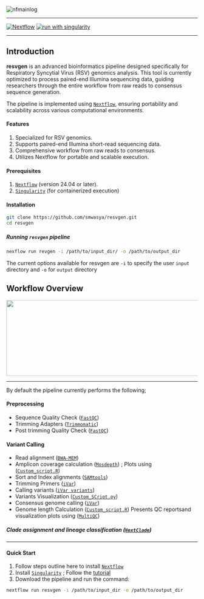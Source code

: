 
 ![nfmainlog](https://github.com/user-attachments/assets/383a505a-690b-42cc-aa98-89dabf854dd3) 

---
<!-- <img src="https://github.com/user-attachments/assets/383a505a-690b-42cc-aa98-89dabf854dd3" width="500" /> -->
[![Nextflow](https://img.shields.io/badge/nextflow%20DSL2-%E2%89%A524.04.2-5914.svg)](https://www.nextflow.io/)
[![run with singularity](https://img.shields.io/badge/run%20with-singularity-1d355c.svg?labelColor=000000)](https://sylabs.io/docs/)


---
## Introduction

**resvgen** is an advanced bioinformatics pipeline designed specifically for Respiratory Syncytial Virus (RSV) genomics analysis. This tool is currently optimized to process paired-end Illumina sequencing data, guiding researchers through the entire workflow from raw reads to consensus sequence generation.

The pipeline is implemented using [`Nextflow`](https://www.nextflow.io/), ensuring portability and scalability across various computational environments.

#### Features
1. Specialized for RSV genomics.
2. Supports paired-end Illumina short-read sequencing data.
3. Comprehensive workflow from raw reads to consensus.
4. Utilizes Nextflow for portable and scalable execution.

#### Prerequisites
1. [`Nextflow`](https://www.nextflow.io/) (version 24.04 or later).
2. [`Singularity`](https://docs.sylabs.io/guides/3.5/user-guide/introduction.html) (for containerized execution)

#### Installation
```bash
git clone https://github.com/smwasya/resvgen.git
cd resvgen

```
##### Running `resvgen` pipeline

```bash
nexflow run revgen -i /path/to/input_dir/ -o /path/to/output_dir
```
The current options available for resvgen are `-i`  to specify the user `input` directory and `-o` for `output` directory

####

## Workflow Overview

<!-- ![resvgen_flow_diagram](https://github.com/user-attachments/assets/f6d035e1-6ec3-497b-b6ec-73f7aeffd388) -->
<img src = "https://github.com/user-attachments/assets/f6d035e1-6ec3-497b-b6ec-73f7aeffd388" height = "200" width = "800" />

---

By default the pipeline currently performs the following;
   #### Preprocessing
- Sequence Quality Check ([`FastQC`](https://www.bioinformatics.babraham.ac.uk/projects/fastqc/))
- Trimming Adapters ([`Trimmomatic`](https://docs.tinybio.cloud/docs/trimmomatic-tutorial))
- Post trimming Quality Check ([`FastQC`](https://www.bioinformatics.babraham.ac.uk/projects/fastqc/))

 #### Variant Calling
  - Read alignment ([`BWA-MEM`](https://janis.readthedocs.io/en/latest/tools/bioinformatics/bwa/bwamem.html))
  - Amplicon coverage calculation ([`Mosdepth`](https://github.com/brentp/mosdepth)) ;
    Plots using ([`Custom_script.R`](https://github.com/smwasya/resvgen/blob/main/scripts/plot_mosdepth_regions.r))
  - Sort and Index alignments ([`SAMtools`](https://janis.readthedocs.io/en/latest/tools/bioinformatics/bwa/bwamem.html))
  - Trimming Primers  ([`iVar`](https://github.com/andersen-lab/ivar))
  - Calling variants ([`iVar variants`](https://github.com/andersen-lab/ivar))
  - Variants Visualization ([`Custom_SCript.py`](https://github.com/smwasya/resvgen/tree/main/scripts))
  - Consensus genome calling ([`iVar`](https://github.com/andersen-lab/ivar))
  - Genome length Calculation ([`Custom_script.R`](https://github.com/smwasya/resvgen/blob/main/scripts/plot_genome_lengths.r))
Presents QC reportsand  visualization plots using ([`MultiQC`](http://multiqc.info/))

##### Clade assignment and lineage classification ([`NextClade`](https://github.com/nextstrain/nextclade))

----

#### Quick Start

1. Follow steps outline here to install [`Nextflow`](https://www.nextflow.io/docs/latest/getstarted.html#installation)
2. Install [`Singularity`](https://www.sylabs.io/guides/3.0/user-guide/) ; Follow the [tutorial](https://singularity-tutorial.github.io/01-installation/)
3. Download the pipeline and run the command:

```bash
nextflow run resvgen -i /path/to/input_dir -o /path/to/output_dir
``` 















